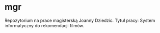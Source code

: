 # mgr

Repozytorium na prace magisterską Joanny Dziedzic. 
Tytuł pracy: System informatyczny do rekomendacji filmów. 
